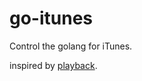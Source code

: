 # go-itunes

Control the golang for iTunes.

inspired by [playback](https://github.com/jwalgran/playback).


